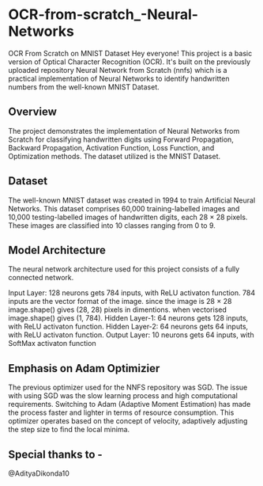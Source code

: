 # OCR-from-scratch_-Neural-Networks
OCR From Scratch on MNIST Dataset
Hey everyone! This project is a basic version of Optical Character Recognition (OCR). It's built on the previously uploaded repository Neural Network from Scratch (nnfs) which is a practical implementation of Neural Networks to identify handwritten numbers from the well-known MNIST Dataset.

## Overview
The project demonstrates the implementation of Neural Networks from Scratch for classifying handwritten digits using Forward Propagation, Backward Propagation, Activation Function, Loss Function, and Optimization methods. The dataset utilized is the MNIST Dataset.

## Dataset
The well-known MNIST dataset was created in 1994 to train Artificial Neural Networks. This dataset comprises 60,000 training-labelled images and 10,000 testing-labelled images of handwritten digits, each 28 
×
 28 pixels. These images are classified into 10 classes ranging from 0 to 9.

## Model Architecture
The neural network architecture used for this project consists of a fully connected network.

Input Layer: 128 neurons gets 784 inputs, with ReLU activaton function.
784 inputs are the vector format of the image. since the image is 28 
×
 28 image.shape() gives (28, 28) pixels in dimentions. when vectorised image.shape() gives (1, 784).
Hidden Layer-1: 64 neurons gets 128 inputs, with ReLU activaton function.
Hidden Layer-2: 64 neurons gets 64 inputs, with ReLU activaton function.
Output Layer: 10 neurons gets 64 inputs, with SoftMax activaton function

## Emphasis on Adam Optimizier
The previous optimizer used for the NNFS repository was SGD. The issue with using SGD was the slow learning process and high computational requirements. Switching to Adam (Adaptive Moment Estimation) has made the process faster and lighter in terms of resource consumption. This optimizer operates based on the concept of velocity, adaptively adjusting the step size to find the local minima.

## Special thanks to - 

@AdityaDikonda10

